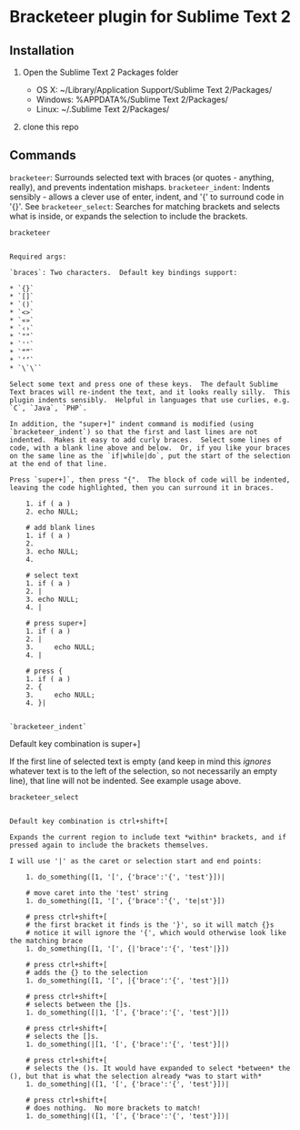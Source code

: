 Bracketeer plugin for Sublime Text 2
=====================================

Installation
------------

1. Open the Sublime Text 2 Packages folder

    - OS X: ~/Library/Application Support/Sublime Text 2/Packages/
    - Windows: %APPDATA%/Sublime Text 2/Packages/
    - Linux: ~/.Sublime Text 2/Packages/

2. clone this repo

Commands
--------

`bracketeer`: Surrounds selected text with braces (or quotes - anything, really), and prevents indentation mishaps.
`bracketeer_indent`: Indents sensibly - allows a clever use of enter, indent, and '{' to surround code in '{}'.  See
`bracketeer_select`: Searches for matching brackets and selects what is inside, or expands the selection to include the brackets.


`bracketeer`
~~~~~~~~~~~~

Required args:

`braces`: Two characters.  Default key bindings support:

* `{}`
* `[]`
* `()`
* `<>`
* `«»`
* `‹›`
* `""`
* `''`
* `“”`
* `‘’`
* `\`\``

Select some text and press one of these keys.  The default Sublime Text braces will re-indent the text, and it looks really silly.  This plugin indents sensibly.  Helpful in languages that use curlies, e.g. `C`, `Java`, `PHP`.

In addition, the "super+]" indent command is modified (using `bracketeer_indent`) so that the first and last lines are not indented.  Makes it easy to add curly braces.  Select some lines of code, with a blank line above and below.  Or, if you like your braces on the same line as the `if|while|do`, put the start of the selection at the end of that line.

Press `super+]`, then press "{".  The block of code will be indented, leaving the code highlighted, then you can surround it in braces.

    1. if ( a )
    2. echo NULL;

    # add blank lines
    1. if ( a )
    2.
    3. echo NULL;
    4.

    # select text
    1. if ( a )
    2. |
    3. echo NULL;
    4. |

    # press super+]
    1. if ( a )
    2. |
    3.     echo NULL;
    4. |

    # press {
    1. if ( a )
    2. {
    3.     echo NULL;
    4. }|


`bracketeer_indent`
~~~~~~~~~~~~~~~~~~~

Default key combination is super+]

If the first line of selected text is empty (and keep in mind this *ignores* whatever text is to the left of the selection, so not necessarily an empty line), that line will not be indented.  See example usage above.


`bracketeer_select`
~~~~~~~~~~~~~~~~~~~

Default key combination is ctrl+shift+[

Expands the current region to include text *within* brackets, and if pressed again to include the brackets themselves.

I will use '|' as the caret or selection start and end points:

    1. do_something([1, '[', {'brace':'{', 'test'}])|

    # move caret into the 'test' string
    1. do_something([1, '[', {'brace':'{', 'te|st'}])

    # press ctrl+shift+[
    # the first bracket it finds is the '}', so it will match {}s
    # notice it will ignore the '{', which would otherwise look like the matching brace
    1. do_something([1, '[', {|'brace':'{', 'test'|}])

    # press ctrl+shift+[
    # adds the {} to the selection
    1. do_something([1, '[', |{'brace':'{', 'test'}|])

    # press ctrl+shift+[
    # selects between the []s.
    1. do_something([|1, '[', {'brace':'{', 'test'}|])

    # press ctrl+shift+[
    # selects the []s.
    1. do_something(|[1, '[', {'brace':'{', 'test'}]|)

    # press ctrl+shift+[
    # selects the ()s. It would have expanded to select *between* the (), but that is what the selection already *was to start with*
    1. do_something|([1, '[', {'brace':'{', 'test'}])|

    # press ctrl+shift+[
    # does nothing.  No more brackets to match!
    1. do_something|([1, '[', {'brace':'{', 'test'}])|

